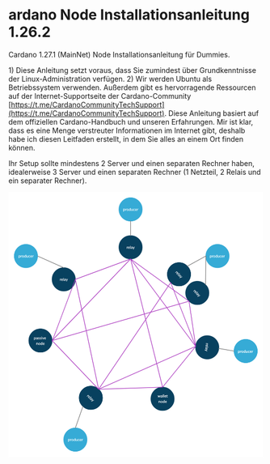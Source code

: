 # ardano Node Installationsanleitung 1.26.2

Cardano 1.27.1 \(MainNet\) Node Installationsanleitung für Dummies.

1\) Diese Anleitung setzt voraus, dass Sie zumindest über Grundkenntnisse der Linux-Administration verfügen. 2\) Wir werden Ubuntu als Betriebssystem verwenden. Außerdem gibt es hervorragende Ressourcen auf der Internet-Supportseite der Cardano-Community [https://t.me/CardanoCommunityTechSupport](https://t.me/CardanoCommunityTechSupport). Diese Anleitung basiert auf dem offiziellen Cardano-Handbuch und unseren Erfahrungen. Mir ist klar, dass es eine Menge verstreuter Informationen im Internet gibt, deshalb habe ich diesen Leitfaden erstellt, in dem Sie alles an einem Ort finden können.

Ihr Setup sollte mindestens 2 Server und einen separaten Rechner haben, idealerweise 3 Server und einen separaten Rechner \(1 Netzteil, 2 Relais und ein separater Rechner\).





![](.gitbook/assets/image.png)

